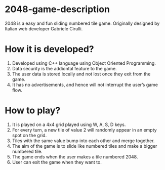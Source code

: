 # 2048-game-description

2048 is a easy and fun sliding numbered tile game. Originally designed by Italian web developer Gabriele Cirulli.

# How it is developed?

1. Developed using C++ language using Object Oriented Programming.
2. Data security is the addiontal feature to the game.
3. The user data is stored locally and not lost once they exit from the game.
4. It has no advertisements, and hence will not interrupt the user’s game flow.

# How to play?

1. It is played on a 4x4 grid played using W, A, S, D keys. 
2. For every turn, a new tile of value 2 will randomly appear in an empty spot on the grid. 
3. Tiles with the same value bump into each other and merge together. 
4. The aim of the game is to slide like numbered tiles and make a bigger numbered tile. 
5. The game ends when the user makes a tile numbered 2048.
6. User can exit the game when they want to.
